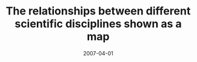 ---
date: 2007-04-01
title: The relationships between different scientific disciplines shown as a map
source: Science Reddit
sourceUrl: https://www.reddit.com/r/science/info/1b37k/comments
---